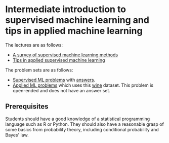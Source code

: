# Intermediate introduction to supervised machine learning and tips in applied machine learning

The lectures are as follows:

- [A survey of supervised machine learning methods](https://html-preview.github.io/?url=https://github.com/ben18785/introduction_to_supervised_and_applied_ml/tree/main/lectures/intro_to_applied_ml.html)
- [Tips in applied supervised machine learning](lectures/intro_to_ml_supervised.html)

The problem sets are as follows:

- [Supervised ML problems](problem_sets/s_problems_supervised.html) with [answers](problem_sets/s_problems_supervised_answers.html).
- [Applied ML problems](problem_sets/s_problems_applied.nb.html) which uses this [wine](problem_sets/data/winemag-data_first150k.csv) dataset. This problem is open-ended and does not have an answer set.

## Prerequisites

Students should have a good knowledge of a statistical programming language such as R or Python. They should also have a reasonable grasp of some basics from probability theory, including conditional probability and Bayes' law.
